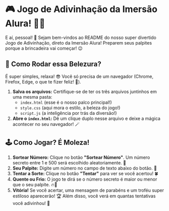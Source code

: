 # 🎮 Jogo de Adivinhação da Imersão Alura! 🧠✨

E aí, pessoal! 👋 Sejam bem-vindos ao README do nosso super divertido Jogo de Adivinhação, direto da Imersão Alura! Preparem seus palpites porque a brincadeira vai começar! 😉

## 🚀 Como Rodar essa Belezura?

É super simples, relaxa! 😎 Você só precisa de um navegador (Chrome, Firefox, Edge, o que te fizer feliz! 🦊).

1.  **Salva os arquivos:** Certifique-se de ter os três arquivos juntinhos em uma mesma pasta:
    * `index.html` (esse é o nosso palco principal!)
    * `style.css` (aqui mora o estilo, a beleza do jogo!)
    * `script.js` (a inteligência por trás da diversão!)
2.  **Abre o `index.html`:** Dê um clique duplo nesse arquivo e deixe a mágica acontecer no seu navegador! 🪄

## 🕹️ Como Jogar? É Moleza!

1.  **Sortear Número:** Clique no botão **"Sortear Número"**. Um número secreto entre 1 e 500 será escolhido aleatoriamente. 🤫
2.  **Seu Palpite:** Digite um número no campo de texto abaixo do botão. 🤔
3.  **Tentar a Sorte:** Clique no botão **"Tentar"** para ver se você acertou! 🍀
4.  **Quente ou Frio:** O jogo te dirá se o número secreto é maior ou menor que o seu palpite. 🔥🧊
5.  **Vitória!** Se você acertar, uma mensagem de parabéns e um troféu super estiloso aparecerão! 🏆 Além disso, você verá em quantas tentativas você adivinhou! 🎉
